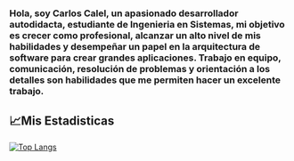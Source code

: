 ### Hola, soy Carlos Calel, un apasionado desarrollador autodidacta, estudiante de Ingenieria en Sistemas, mi objetivo es crecer como profesional, alcanzar un alto nivel de mis habilidades y desempeñar un papel en la arquitectura de software para crear grandes aplicaciones. Trabajo en equipo, comunicación, resolución de problemas y orientación a los detalles son habilidades que me permiten hacer un excelente trabajo.

## 📈Mis Estadisticas
[![Top Langs](https://github-readme-stats.vercel.app/api/top-langs/?username=carloscalel&langs_count=10)](https://github.com/carloscalel/github-readme-stats)
